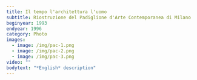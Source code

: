 ```yaml
---
title: Il tempo l'architettura l'uomo
subtitle: Riostruzione del Padiglione d'Arte Contemporanea di Milano
beginyear: 1993
endyear: 1996
category: Photo
images:
  - image: /img/pac-1.png
  - image: /img/pac-2.png
  - image: /img/pac-3.png
video: ""
bodytext: "*English* description"
---
```

